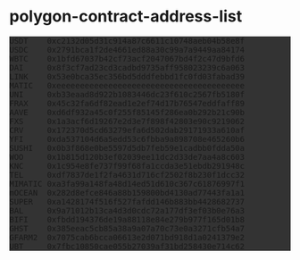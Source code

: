 # polygon-contract-address-list
<pre style="background: #333;">
USDT	0xc2132d05d31c914a87c6611c10748aeb04b58e8f
USDC	0x2791bca1f2de4661ed88a30c99a7a9449aa84174
WBTC	0x1bfd67037b42cf73acf2047067bd4f2c47d9bfd6
DAI		0x8f3cf7ad23cd3cadbd9735aff958023239c6a063
LINK	0x53e0bca35ec356bd5dddfebbd1fc0fd03fabad39
MATIC	0xeeeeeeeeeeeeeeeeeeeeeeeeeeeeeeeeeeeeeeee
UNI		0xb33eaad8d922b1083446dc23f610c2567fb5180f
FRAX	0x45c32fa6df82ead1e2ef74d17b76547eddfaff89
AAVE	0xd6df932a45c0f255f85145f286ea0b292b21c90b
FXS		0x1a3acf6d19267e2d3e7f898f42803e90c9219062
CRV		0x172370d5cd63279efa6d502dab29171933a610af
YFI		0xda537104d6a5edd53c6fbba9a898708e465260b6
SUSHI	0x0b3f868e0be5597d5db7feb59e1cadbb0fdda50a
WOO	 	0x1b815d120b3ef02039ee11dc2d33de7aa4a8c603
KNC		0x1c954e8fe737f99f68fa1ccda3e51ebdb291948c
TEL		0xdf7837de1f2fa4631d716cf2502f8b230f1dcc32
MIMATIC	0xa3fa99a148fa48d14ed51d610c367c61876997f1
mOCEAN	0x282d8efce846a88b159800bd4130ad77443fa1a1
SUPER	0xa1428174f516f527fafdd146b883bb4428682737
BAL		0x9a71012b13ca4d3d0cdc72a177df3ef03b0e76a3
BIFI	0xfbdd194376de19a88118e84e279b977f165d01b8
GHST	0x385eeac5cb85a38a9a07a70c73e0a3271cfb54a7
GFARM2	0x7075cab6bcca06613e2d071bd918d1a0241379e2
UBT		0x7fbc10850cae055b27039af31bd258430e714c62
</pre>